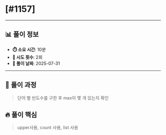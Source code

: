 # [#1157]

---

## 📊 풀이 정보

- **⏱️ 소요 시간**: 10분
- **🔄 시도 횟수**: 2회
- **📅 풀이 날짜**: 2025-07-31

---

## 💭 풀이 과정

> 단어 별 빈도수를 구한 후 max이 몇 개 있는지 확인

## 🔥 풀이 핵심

> upper사용, count 사용, list 사용

